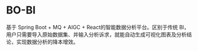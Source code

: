 # BO-BI
基于 Spring Boot + MQ + AIGC + React的智能数据分析平台。区别于传统 Bl，用户只需要导入原始数据集、并输入分析诉求，就能自动生成可视化图表及分析结论，实现数据分析的降本增效。
